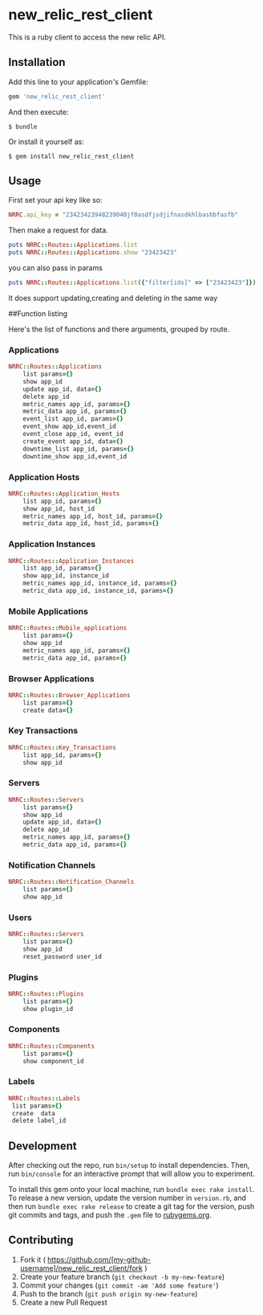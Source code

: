 # new_relic_rest_client

This is a ruby client to access the new relic API.



## Installation

Add this line to your application's Gemfile:

```ruby
gem 'new_relic_rest_client'
```

And then execute:

    $ bundle

Or install it yourself as:

    $ gem install new_relic_rest_client

## Usage

First set your api key like so:

```ruby        
NRRC.api_key = "23423423948239040jf0asdfjsdjifnasdkhlbashbfasfb" 
```

Then make a request for data.

``` ruby
puts NRRC::Routes::Applications.list 
puts NRRC::Routes::Applications.show "23423423"
```

you can also pass in params

```ruby
puts NRRC::Routes::Applications.list({"filter[ids]" => ["23423423"]})
```

It does support updating,creating and deleting in the same way

##Function listing

Here's the list of functions and there arguments, grouped by route.

### Applications

```ruby
NRRC::Routes::Applications
    list params={}
    show app_id
    update app_id, data={}
    delete app_id
    metric_names app_id, params={}
    metric_data app_id, params={}
    event_list app_id, params={}
    event_show app_id,event_id
    event_close app_id, event_id
    create_event app_id, data={}               
    downtime_list app_id, params={}
    downtime_show app_id,event_id
```

### Application Hosts

```ruby
NRRC::Routes::Application_Hosts
    list app_id, params={}
    show app_id, host_id
    metric_names app_id, host_id, params={}
    metric_data app_id, host_id, params={}
```

### Application Instances

```ruby
NRRC::Routes::Application_Instances
    list app_id, params={}
    show app_id, instance_id
    metric_names app_id, instance_id, params={}
    metric_data app_id, instance_id, params={}
```

### Mobile Applications

```ruby
NRRC::Routes::Mobile_applications
    list params={}
    show app_id
    metric_names app_id, params={}
    metric_data app_id, params={}
```

### Browser Applications

```ruby
NRRC::Routes::Browser_Applications
    list params={}
    create data={}
```

### Key Transactions

```ruby
NRRC::Routes::Key_Transactions
    list app_id, params={}
    show app_id
```

### Servers

```ruby
NRRC::Routes::Servers
    list params={}
    show app_id
    update app_id, data={}
    delete app_id
    metric_names app_id, params={}
    metric_data app_id, params={}
```

### Notification Channels

```ruby
NRRC::Routes::Notification_Channels
    list params={}
    show app_id
```

### Users

```ruby
NRRC::Routes::Servers
    list params={}
    show app_id
    reset_password user_id
```

### Plugins

```ruby
NRRC::Routes::Plugins
    list params={}
    show plugin_id
```

### Components

```ruby
NRRC::Routes::Components
    list params={}
    show component_id
```

### Labels

```ruby
NRRC::Routes::Labels
 list params={}
 create  data
 delete label_id
```

## Development

After checking out the repo, run `bin/setup` to install dependencies. Then, run `bin/console` for an interactive prompt that will allow you to experiment.

To install this gem onto your local machine, run `bundle exec rake install`. To release a new version, update the version number in `version.rb`, and then run `bundle exec rake release` to create a git tag for the version, push git commits and tags, and push the `.gem` file to [rubygems.org](https://rubygems.org).

## Contributing

1. Fork it ( https://github.com/[my-github-username]/new_relic_rest_client/fork )
2. Create your feature branch (`git checkout -b my-new-feature`)
3. Commit your changes (`git commit -am 'Add some feature'`)
4. Push to the branch (`git push origin my-new-feature`)
5. Create a new Pull Request
